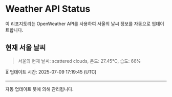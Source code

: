 
# Weather API Status

이 리포지토리는 OpenWeather API를 사용하여 서울의 날씨 정보를 자동으로 업데이트합니다.

## 현재 서울 날씨
> 서울의 현재 날씨: scattered clouds, 온도: 27.45°C, 습도: 66%

⏳ 업데이트 시간: 2025-07-09 17:19:45 (UTC)

---
자동 업데이트 봇에 의해 관리됩니다.
